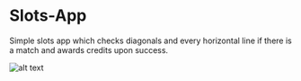 # Slots-App
Simple slots app which checks diagonals and every horizontal line if there is a match and awards credits upon success.

![alt text](https://i.imgur.com/uX1JblU.jpg)
